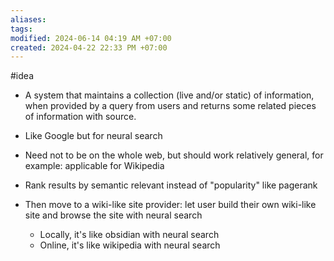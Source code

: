 ```yaml
---
aliases: 
tags: 
modified: 2024-06-14 04:19 AM +07:00
created: 2024-04-22 22:33 PM +07:00
---
```

#idea 

- A system that maintains a collection (live and/or static) of information, when provided by a query from users and returns some related pieces of information with source.
- Like Google but for neural search
- Need not to be on the whole web, but should work relatively general, for example: applicable for Wikipedia 
- Rank results by semantic relevant instead of "popularity" like pagerank

- Then move to a wiki-like site provider: let user build their own wiki-like site and browse the site with neural search
    - Locally, it's like obsidian with neural search
    - Online, it's like wikipedia with neural search